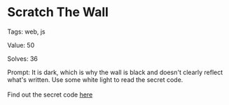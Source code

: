 
Scratch The Wall
================


Tags: web, js

Value: 50

Solves: 36

Prompt: It is dark, which is why the wall is black and doesn't clearly reflect what's written. Use some white light to read the secret code. </br></br> Find out the secret code [here](https://mlh-fellowship.github.io/ctf-web/scratch-the-wall/)

